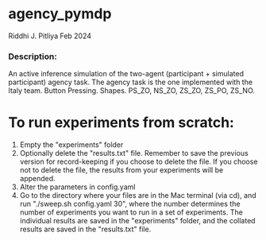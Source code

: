 # agency_pymdp
Riddhi J. Pitliya Feb 2024

### Description:
An active inference simulation of the two-agent (participant + simulated participant) agency task. The agency task is the one implemented with the Italy team. Button Pressing. Shapes. PS_ZO, NS_ZO, ZS_ZO, ZS_PO, ZS_NO.

# To run experiments from scratch: 
1. Empty the "experiments" folder
2. Optionally delete the "results.txt" file. Remember to save the previous version for record-keeping if you choose to delete the file. If you choose not to delete the file, the results from your experiments will be appended.
3. Alter the parameters in config.yaml 
4. Go to the directory where your files are in the Mac terminal (via cd), and run "./sweep.sh config.yaml 30", where the number determines the number of experiments you want to run in a set of experiments. The individual results are saved in the "experiments" folder, and the collated results are saved in the "results.txt" file.
